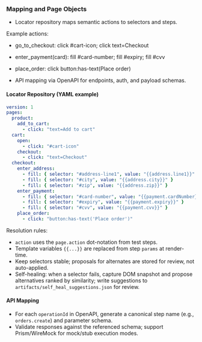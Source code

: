 ### Mapping and Page Objects

- Locator repository maps semantic actions to selectors and steps.

Example actions:
- go_to_checkout: click #cart-icon; click text=Checkout
- enter_payment(card): fill #card-number; fill #expiry; fill #cvv
- place_order: click button:has-text(Place order)

- API mapping via OpenAPI for endpoints, auth, and payload schemas.

#### Locator Repository (YAML example)

```yaml
version: 1
pages:
  product:
    add_to_cart:
      - click: "text=Add to cart"
  cart:
    open:
      - click: "#cart-icon"
    checkout:
      - click: "text=Checkout"
  checkout:
    enter_address:
      - fill: { selector: "#address-line1", value: "{{address.line1}}" }
      - fill: { selector: "#city", value: "{{address.city}}" }
      - fill: { selector: "#zip", value: "{{address.zip}}" }
    enter_payment:
      - fill: { selector: "#card-number", value: "{{payment.cardNumber}}" }
      - fill: { selector: "#expiry", value: "{{payment.expiry}}" }
      - fill: { selector: "#cvv", value: "{{payment.cvv}}" }
    place_order:
      - click: "button:has-text('Place order')"
```

Resolution rules:
- `action` uses the `page.action` dot-notation from test steps.
- Template variables `{{...}}` are replaced from step `params` at render-time.
- Keep selectors stable; proposals for alternates are stored for review, not auto-applied.
 - Self-healing: when a selector fails, capture DOM snapshot and propose alternatives ranked by similarity; write suggestions to `artifacts/self_heal_suggestions.json` for review.

#### API Mapping

- For each `operationId` in OpenAPI, generate a canonical step name (e.g., `orders.create`) and parameter schema.
- Validate responses against the referenced schema; support Prism/WireMock for mock/stub execution modes.
